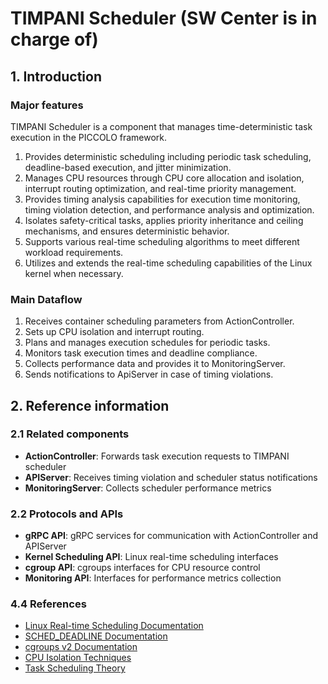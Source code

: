 # TIMPANI Scheduler (SW Center is in charge of)

## 1. Introduction

### Major features

TIMPANI Scheduler is a component that manages time-deterministic task execution in the PICCOLO framework.

1. Provides deterministic scheduling including periodic task scheduling, deadline-based execution, and jitter minimization.
2. Manages CPU resources through CPU core allocation and isolation, interrupt routing optimization, and real-time priority management.
3. Provides timing analysis capabilities for execution time monitoring, timing violation detection, and performance analysis and optimization.
4. Isolates safety-critical tasks, applies priority inheritance and ceiling mechanisms, and ensures deterministic behavior.
5. Supports various real-time scheduling algorithms to meet different workload requirements.
6. Utilizes and extends the real-time scheduling capabilities of the Linux kernel when necessary.

### Main Dataflow

1. Receives container scheduling parameters from ActionController.
2. Sets up CPU isolation and interrupt routing.
3. Plans and manages execution schedules for periodic tasks.
4. Monitors task execution times and deadline compliance.
5. Collects performance data and provides it to MonitoringServer.
6. Sends notifications to ApiServer in case of timing violations.

## 2. Reference information

### 2.1 Related components
- **ActionController**: Forwards task execution requests to TIMPANI scheduler
- **APIServer**: Receives timing violation and scheduler status notifications
- **MonitoringServer**: Collects scheduler performance metrics

### 2.2 Protocols and APIs
- **gRPC API**: gRPC services for communication with ActionController and APIServer
- **Kernel Scheduling API**: Linux real-time scheduling interfaces
- **cgroup API**: cgroups interfaces for CPU resource control
- **Monitoring API**: Interfaces for performance metrics collection

### 4.4 References
- [Linux Real-time Scheduling Documentation](https://man7.org/linux/man-pages/man7/sched.7.html)
- [SCHED_DEADLINE Documentation](https://www.kernel.org/doc/html/latest/scheduler/sched-deadline.html)
- [cgroups v2 Documentation](https://www.kernel.org/doc/html/latest/admin-guide/cgroup-v2.html)
- [CPU Isolation Techniques](https://access.redhat.com/documentation/en-us/red_hat_enterprise_linux/7/html/performance_tuning_guide/sect-red_hat_enterprise_linux-performance_tuning_guide-cpu-isolating_cpus)
- [Task Scheduling Theory](https://en.wikipedia.org/wiki/Scheduling_(computing))
